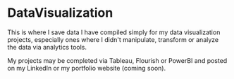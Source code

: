 # DataVisualization
This is where I save data I have compiled simply for my data visualization projects, especially ones where I didn't manipulate, transform or analyze the data via analytics tools.

My projects may be completed via Tableau, Flourish or PowerBI and posted on my LinkedIn or my portfolio website (coming soon).
